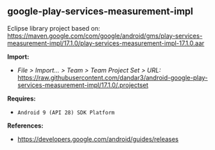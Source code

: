 ## google-play-services-measurement-impl

Eclipse library project based on:<br/>
https://maven.google.com/com/google/android/gms/play-services-measurement-impl/17.1.0/play-services-measurement-impl-17.1.0.aar

**Import:**
- _File > Import... > Team > Team Project Set > URL:_<br/>
  https://raw.githubusercontent.com/dandar3/android-google-play-services-measurement-impl/17.1.0/.projectset

**Requires:**
- `Android 9 (API 28) SDK Platform`

**References:**
- https://developers.google.com/android/guides/releases